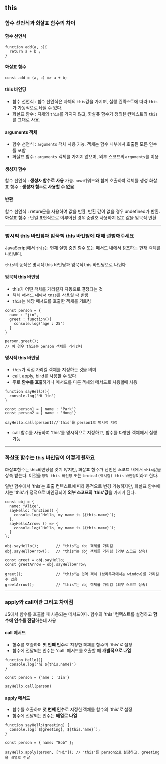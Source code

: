 ## this

### 함수 선언식과 화살표 함수의 차이

#### 함수 선언식

```
function add(a, b){
  return a + b ;
}
```

#### 화살표 함수

```
const add = (a, b) => a + b;
```

#### this 바인딩

- 함수 선언식 : 함수 선언식은 자체의 `this`값을 가지며, 실행 컨텍스트에 따라 `this`가 가동적으로 바뀔 수 있다.
- 화살표 함수 : 자체의 `this`를 가지지 않고, 화살퓨 함수가 정의된 컨텍스트의 `this`를 그대로 사용.

#### arguments 객체

- 함수 선언식 : `arguments` 객체 사용 가능. 객체는 함수 내부에서 호출된 모든 인수를 포함
- 화살표 함수 : `arguments` 객체를 가지지 않으며, 외부 스코프의 `arguments`를 이용

#### 생성자 함수

함수 선언식 : **생성자 함수로 사용** 가능. `new` 키워드와 함께 호출하여 객체를 생성
화살표 함수 : **생성자 함수로 사용할 수 없음**

#### 반환

함수 선언식 : return문을 사용하여 값을 반환, 반환 값이 없을 경우 undefined가 반환.
화살표 함수 : 단일 표현식으로 이루어진 경우 중괄호 사용하지 않고 값을 암묵적 반환

---

### 명시적 this 바인딩과 암묵적 this 바인딩에 대해 설명해주세요

JavaScript에서 `this`는 현재 실행 중인 함수 또는 메서드 내에서 참조하는 현재 객체를 나타낸다.

`this`의 동작은 명시적 this 바인딩과 암묵적 this 바인딩으로 나뉜다

#### 암묵적 this 바인딩

- this가 어떤 객체를 가리킬지 자동으로 결정되는 것
- 객체 매서드 내에서 `this`를 사용할 때 발생
- `this`는 해당 메서드를 호출한 객체를 가르킴

```
const person = {
  name : "jin",
  greet : function(){
    console.log("age : 25")
  }
}

person.greet();
// 이 경우 this는 person 객체를 가리킨다
```

#### 명시적 this 바인딩

- `this`가 직접 가리킬 객체를 지정하는 것을 의미
- call, apply, bind를 사용할 수 있다
- 주로 **함수를 호출**하거나 메서드를 다른 객체의 메서드로 사용할때 사용

```
function sayHello(){
  console.log('Hi Jin')
}

const person1 = { name : 'Park'}
const person2 = { name : 'Hong'}

sayHello.call(person1)//`this`를 person1로 명시적 지정
```

- call 함수를 사용하여 'this'를 명시적으로 지정하고, 함수를 다양한 객체에서 실행 가능

---

### 화살표 함수는 this 바인딩이 어떻게 될까요

화살표함수는 this바인딩을 갖지 않지만, 화살표 함수가 선언된 스코프 내에서 `this`값을 상속 받는다. 이것을 `정적 this 바인딩` 또는 `lexical(렉시컬) this 바인딩`이라고 한다.

일반 함수에서 'this'는 호출 컨텍스트에 따라 동적으로 변경 가능하지만,
화살표 함수에서는 'this'가 정적으로 바인딩되어 **외부 스코프의 'this'값**을 가지게 된다.

```
const obj = {
  name: "Alice",
  sayHello: function() {
    console.log(`Hello, my name is ${this.name}`);
  },
  sayHelloArrow: () => {
    console.log(`Hello, my name is ${this.name}`);
  }
};

obj.sayHello();        // "this"는 obj 객체를 가리킴
obj.sayHelloArrow();   // "this"는 obj 객체를 가리킴 (외부 스코프 상속)

const greet = obj.sayHello;
const greetArrow = obj.sayHelloArrow;

greet();               // "this"는 전역 객체 (브라우저에서는 window)를 가리킬 수 있음
greetArrow();          // "this"는 obj 객체를 가리킴 (외부 스코프 상속)
```

---

### apply와 call이란 그리고 차이점

JS에서 함수를 호출할 때 사용되는 메서드이다. 함수의 'this' 컨텍스트를 설정하고 **함수에 인수를 전달**하는데 사용

#### call 메서드

- 함수를 호출하며 **첫 번쨰 인수**로 지정한 객체를 함수의 'this'로 설정
- 함수에 전달되는 인수는 'call' 메서드를 호출할 때 **개별적으로 나열**

```
function Hello(){
  console.log('hi ${this.name}')
}

const person = {name : 'Jin'}

sayHello.call(person)
```

#### apply 메서드

- 함수를 호출하며 **첫 번쨰 인수**로 지정한 객체를 함수의 'this'로 설정
- 함수에 전달되는 인수는 **배열로 나열**

```
function sayHello(greeting) {
  console.log(`${greeting}, ${this.name}`);
}

const person = { name: "Bob" };

sayHello.apply(person, ["Hi"]); // "this"를 person으로 설정하고, greeting을 배열로 전달

```
